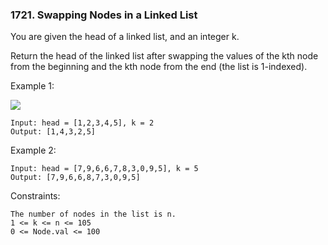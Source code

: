 ### 1721. Swapping Nodes in a Linked List

You are given the head of a linked list, and an integer k.

Return the head of the linked list after swapping the values of the kth node from the beginning and the kth node from the end (the list is 1-indexed).



Example 1:

![](https://assets.leetcode.com/uploads/2020/09/21/linked1.jpg)

    Input: head = [1,2,3,4,5], k = 2
    Output: [1,4,3,2,5]

Example 2:

    Input: head = [7,9,6,6,7,8,3,0,9,5], k = 5
    Output: [7,9,6,6,8,7,3,0,9,5]



Constraints:

    The number of nodes in the list is n.
    1 <= k <= n <= 105
    0 <= Node.val <= 100
